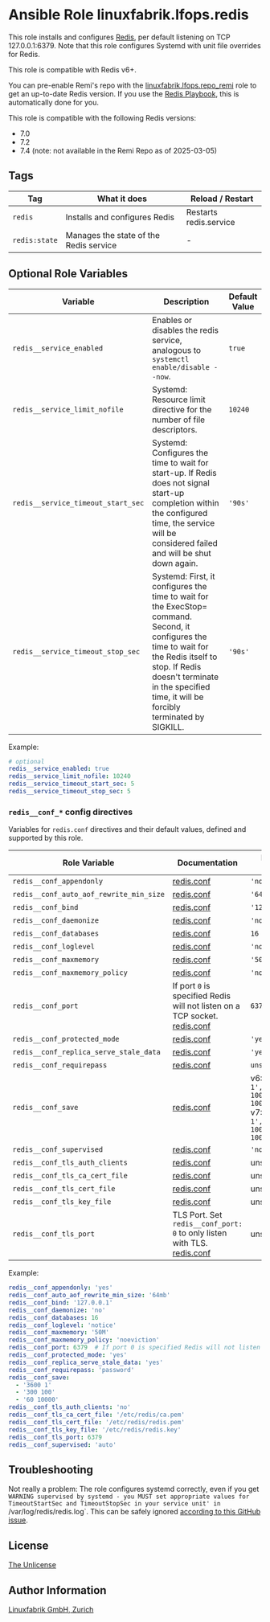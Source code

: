 # Ansible Role linuxfabrik.lfops.redis

This role installs and configures [Redis](https://redis.io/), per default listening on TCP 127.0.0.1:6379. Note that this role configures Systemd with unit file overrides for Redis.

This role is compatible with Redis v6+.

You can pre-enable Remi's repo with the [linuxfabrik.lfops.repo_remi](https://github.com/Linuxfabrik/lfops/tree/main/roles/repo_remi) role to get an up-to-date Redis version. If you use the [Redis Playbook](https://github.com/Linuxfabrik/lfops/blob/main/playbooks/redis.yml), this is automatically done for you.

This role is compatible with the following Redis versions:

* 7.0
* 7.2
* 7.4 (note: not available in the Remi Repo as of 2025-03-05)


## Tags

| Tag           | What it does                           | Reload / Restart |
| ---           | ------------                           | ---------------- |
| `redis`       | Installs and configures Redis          | Restarts redis.service |
| `redis:state` | Manages the state of the Redis service | - |


## Optional Role Variables

| Variable | Description | Default Value |
| -------- | ----------- | ------------- |
| `redis__service_enabled` | Enables or disables the redis service, analogous to `systemctl enable/disable --now`. | `true` |
| `redis__service_limit_nofile` | Systemd: Resource limit directive for the number of file descriptors. | `10240` |
| `redis__service_timeout_start_sec` | Systemd: Configures the time to wait for start-up. If Redis does not signal start-up completion within the configured time, the service will be considered failed and will be shut down again. | `'90s'` |
| `redis__service_timeout_stop_sec` | Systemd: First, it configures the time to wait for the ExecStop= command. Second, it configures the time to wait for the Redis itself to stop. If Redis doesn't terminate in the specified time, it will be forcibly terminated by SIGKILL. | `'90s'` |

Example:
```yaml
# optional
redis__service_enabled: true
redis__service_limit_nofile: 10240
redis__service_timeout_start_sec: 5
redis__service_timeout_stop_sec: 5
```


### `redis__conf_*` config directives

Variables for `redis.conf` directives and their default values, defined and supported by this role.

| Role Variable                           | Documentation                                                    | Default Value  |
| -------------                           | -------------                                                    | -------------  |
| `redis__conf_appendonly`                | [redis.conf](https://github.com/redis/redis/blob/7.2/redis.conf) | `'no'`         |
| `redis__conf_auto_aof_rewrite_min_size` | [redis.conf](https://github.com/redis/redis/blob/7.2/redis.conf) | `'64mb'`       |
| `redis__conf_bind`                      | [redis.conf](https://github.com/redis/redis/blob/7.2/redis.conf) | `'127.0.0.1'`  |
| `redis__conf_daemonize`                 | [redis.conf](https://github.com/redis/redis/blob/7.2/redis.conf) | `'no'`         |
| `redis__conf_databases`                 | [redis.conf](https://github.com/redis/redis/blob/7.2/redis.conf) | `16`           |
| `redis__conf_loglevel`                  | [redis.conf](https://github.com/redis/redis/blob/7.2/redis.conf) | `'notice'`     |
| `redis__conf_maxmemory`                 | [redis.conf](https://github.com/redis/redis/blob/7.2/redis.conf) | `'50M'`        |
| `redis__conf_maxmemory_policy`          | [redis.conf](https://github.com/redis/redis/blob/7.2/redis.conf) | `'noeviction'` |
| `redis__conf_port`                      | If port `0` is specified Redis will not listen on a TCP socket. [redis.conf](https://github.com/redis/redis/blob/7.2/redis.conf) | `6379`|
| `redis__conf_protected_mode`            | [redis.conf](https://github.com/redis/redis/blob/7.2/redis.conf) | `'yes'`        |
| `redis__conf_replica_serve_stale_data`  | [redis.conf](https://github.com/redis/redis/blob/7.2/redis.conf) | `'yes'`        |
| `redis__conf_requirepass`               | [redis.conf](https://github.com/redis/redis/blob/7.2/redis.conf) | `unset`        |
| `redis__conf_save`                      | [redis.conf](https://github.com/redis/redis/blob/7.2/redis.conf) | v6: `['3600 1', '300 100', '60 10000']`<br>v7: `['3600 1', '300 100', '60 10000']` |
| `redis__conf_supervised`                | [redis.conf](https://github.com/redis/redis/blob/7.2/redis.conf) | `'no'`         |
| `redis__conf_tls_auth_clients`          | [redis.conf](https://github.com/redis/redis/blob/7.2/redis.conf) | unset          |
| `redis__conf_tls_ca_cert_file`          | [redis.conf](https://github.com/redis/redis/blob/7.2/redis.conf) | unset          |
| `redis__conf_tls_cert_file`             | [redis.conf](https://github.com/redis/redis/blob/7.2/redis.conf) | unset          |
| `redis__conf_tls_key_file`              | [redis.conf](https://github.com/redis/redis/blob/7.2/redis.conf) | unset          |
| `redis__conf_tls_port` | TLS Port. Set `redis__conf_port: 0` to only listen with TLS. [redis.conf](https://github.com/redis/redis/blob/7.2/redis.conf) | unset |

Example:

```yaml
redis__conf_appendonly: 'yes'
redis__conf_auto_aof_rewrite_min_size: '64mb'
redis__conf_bind: '127.0.0.1'
redis__conf_daemonize: 'no'
redis__conf_databases: 16
redis__conf_loglevel: 'notice'
redis__conf_maxmemory: '50M'
redis__conf_maxmemory_policy: 'noeviction'
redis__conf_port: 6379  # If port 0 is specified Redis will not listen on a TCP socket.
redis__conf_protected_mode: 'yes'
redis__conf_replica_serve_stale_data: 'yes'
redis__conf_requirepass: 'password'
redis__conf_save:
  - '3600 1'
  - '300 100'
  - '60 10000'
redis__conf_tls_auth_clients: 'no'
redis__conf_tls_ca_cert_file: '/etc/redis/ca.pem'
redis__conf_tls_cert_file: '/etc/redis/redis.pem'
redis__conf_tls_key_file: '/etc/redis/redis.key'
redis__conf_tls_port: 6379
redis__conf_supervised: 'auto'
```


## Troubleshooting

Not really a problem: The role configures systemd correctly, even if you get `WARNING supervised by systemd - you MUST set appropriate values for TimeoutStartSec and TimeoutStopSec in your service unit' in `/var/log/redis/redis.log`. This can be safely ignored [according to this GitHub issue](https://github.com/redis/redis/issues/8024).


## License

[The Unlicense](https://unlicense.org/)


## Author Information

[Linuxfabrik GmbH, Zurich](https://www.linuxfabrik.ch)
